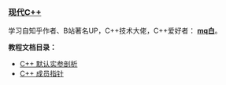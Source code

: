 ### [现代C++](#)
学习自知乎作者、B站著名UP，C++技术大佬，C++爱好者： [**mq白**](https://www.zhihu.com/people/o4ze4r)。

**教程文档目录：**
- [C++ 默认实参剖析](https://zhuanlan.zhihu.com/p/588948013)
- [C++ 成员指针](https://zhuanlan.zhihu.com/p/584267190)

